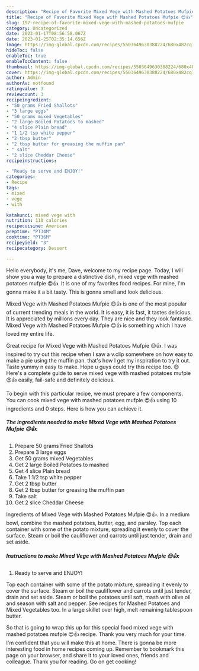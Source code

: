 ```yaml
---
description: "Recipe of Favorite Mixed Vege with Mashed Potatoes Mufpie 😍👍"
title: "Recipe of Favorite Mixed Vege with Mashed Potatoes Mufpie 😍👍"
slug: 197-recipe-of-favorite-mixed-vege-with-mashed-potatoes-mufpie
category: Uncategorized
date: 2023-01-17T08:56:58.067Z
date: 2023-01-25T02:35:14.656Z
image: https://img-global.cpcdn.com/recipes/5503649630388224/680x482cq70/mixed-vege-with-mashed-potatoes-mufpie-recipe-main-photo.jpg
hideToc: false
enableToc: true
enableTocContent: false
thumbnail: https://img-global.cpcdn.com/recipes/5503649630388224/680x482cq70/mixed-vege-with-mashed-potatoes-mufpie-recipe-main-photo.jpg
cover: https://img-global.cpcdn.com/recipes/5503649630388224/680x482cq70/mixed-vege-with-mashed-potatoes-mufpie-recipe-main-photo.jpg
author: Admin
authorAv: notfound
ratingvalue: 3
reviewcount: 3
recipeingredient:
- "50 grams Fried Shallots"
- "3 large eggs"
- "50 grams mixed Vegetables"
- "2 large Boiled Potatoes to mashed"
- "4 slice Plain bread"
- "1 1/2 tsp white pepper"
- "2 tbsp butter"
- "2 tbsp butter for greasing the muffin pan"
- " salt"
- "2 slice Cheddar Cheese"
recipeinstructions:

- "Ready to serve and ENJOY!"
categories:
- Recipe
tags:
- mixed
- vege
- with

katakunci: mixed vege with 
nutrition: 110 calories
recipecuisine: American
preptime: "PT34M"
cooktime: "PT36M"
recipeyield: "3"
recipecategory: Dessert

---
```



Hello everybody, it's me, Dave, welcome to my recipe page. Today, I will show you a way to prepare a distinctive dish, mixed vege with mashed potatoes mufpie 😍👍. It is one of my favorites food recipes. For mine, I'm gonna make it a bit tasty. This is gonna smell and look delicious.

Mixed Vege with Mashed Potatoes Mufpie 😍👍 is one of the most popular of current trending meals in the world. It is easy, it is fast, it tastes delicious. It is appreciated by millions every day. They are nice and they look fantastic. Mixed Vege with Mashed Potatoes Mufpie 😍👍 is something which I have loved my entire life.

Great recipe for Mixed Vege with Mashed Potatoes Mufpie 😍👍. I was inspired to try out this recipe when I saw a v.clip somewhere on how easy to make a pie using the muffin pan. that&#39;s how I get my inspiration to try it out. Taste yummy n easy to make. Hope u guys could try this recipe too. 😊 Here&#39;s a complete guide to serve mixed vege with mashed potatoes mufpie 😍👍 easily, fail-safe and definitely delicious.


To begin with this particular recipe, we must prepare a few components. You can cook mixed vege with mashed potatoes mufpie 😍👍 using 10 ingredients and 0 steps. Here is how you can achieve it.

<!--inarticleads1-->

##### The ingredients needed to make Mixed Vege with Mashed Potatoes Mufpie 😍👍:

1. Prepare 50 grams Fried Shallots
1. Prepare 3 large eggs
1. Get 50 grams mixed Vegetables
1. Get 2 large Boiled Potatoes to mashed
1. Get 4 slice Plain bread
1. Take 1 1/2 tsp white pepper
1. Get 2 tbsp butter
1. Get 2 tbsp butter for greasing the muffin pan
1. Take  salt
1. Get 2 slice Cheddar Cheese


Ingredients of Mixed Vege with Mashed Potatoes Mufpie 😍👍. In a medium bowl, combine the mashed potatoes, butter, egg, and parsley. Top each container with some of the potato mixture, spreading it evenly to cover the surface. Steam or boil the cauliflower and carrots until just tender, drain and set aside. 

<!--inarticleads2-->

##### Instructions to make Mixed Vege with Mashed Potatoes Mufpie 😍👍:


1. Ready to serve and ENJOY!

Top each container with some of the potato mixture, spreading it evenly to cover the surface. Steam or boil the cauliflower and carrots until just tender, drain and set aside. Steam or boil the potatoes until soft, mash with olive oil and season with salt and pepper. See recipes for Mashed Potatoes and Mixed Vegetables too. In a large skillet over high, melt remaining tablespoon butter. 

So that is going to wrap this up for this special food mixed vege with mashed potatoes mufpie 😍👍 recipe. Thank you very much for your time. I'm confident that you will make this at home. There is gonna be more interesting food in home recipes coming up. Remember to bookmark this page on your browser, and share it to your loved ones, friends and colleague. Thank you for reading. Go on get cooking!
